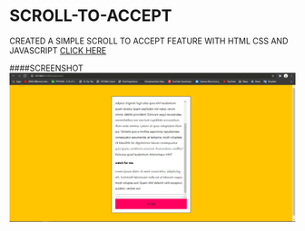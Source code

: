 # SCROLL-TO-ACCEPT
CREATED A SIMPLE SCROLL TO ACCEPT FEATURE WITH HTML CSS AND JAVASCRIPT
[CLICK HERE](https://draceel07.github.io/SCROLL-TO-ACCEPT/)

####SCREENSHOT
<img src="Capture.jpg">
